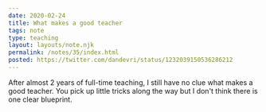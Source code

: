 ```yaml
---
date: 2020-02-24
title: What makes a good teacher
tags: note
type: teaching
layout: layouts/note.njk
permalink: /notes/35/index.html
posted: https://twitter.com/dandevri/status/1232039150536286212
---
```


After almost 2 years of full-time teaching, I still have no clue what makes a good teacher. You pick up little tricks along the way but I don't think there is one clear blueprint. 
